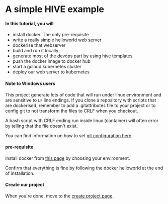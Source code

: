 # A simple HIVE example

#### In this tutorial, you will
- install docker. The only pre-requisite
- write a really simple helloworld web server
- dockerise that webserver
- build and run it locally
- generate most of the devops part by using hive templates
- push the docker image to docker hub
- start a gcloud kubernetes cluster
- deploy our web server to kubernetes

#### Note to Windows users
This project generate lots of code that will run under linux environment and are sensitive to `LF` line endings.
If you clone a repository with scripts that are dockerised, remember to add a .gitattributes file to your project
or to config git to not transform the files to CRLF when you checkout.

A bash script with CRLF ending run inside linux (container) will often error by telling that the file doesn't exist. 

You can find information on how to set [git configuration here](https://help.github.com/articles/dealing-with-line-endings/).

#### pre-requisite
Install docker from [this page](https://docs.docker.com/engine/installation/) by choosing your environment.
 
Confirm that everything is fine by following the docker helloworld at the end of installation.

#### Create our project
When you're done, move to the [create project page](part2.md).

